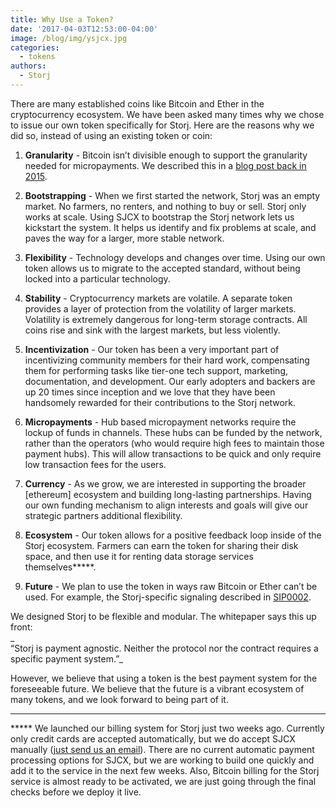 ```yaml
---
title: Why Use a Token?
date: '2017-04-03T12:53:00-04:00'
image: /blog/img/ysjcx.jpg
categories:
  - tokens
authors:
  - Storj
---
```

There are many established coins like Bitcoin and Ether in the cryptocurrency ecosystem. We have been asked many times why we chose to issue our own token specifically for Storj. Here are the reasons why we did so, instead of using an existing token or coin:
<!--more-->


1.  **Granularity** \- Bitcoin isn’t divisible enough to support the granularity needed for micropayments. We described this in a [blog post back in 2015](http://blog.storj.io/post/111594471093/why-sjcx-why-not-bitcoin).  

2.  **Bootstrapping** \- When we first started the network, Storj was an empty market. No farmers, no renters, and nothing to buy or sell. Storj only works at scale. Using SJCX to bootstrap the Storj network lets us kickstart the system. It helps us identify and fix problems at scale, and paves the way for a larger, more stable network.  

3.  **Flexibility** \- Technology develops and changes over time. Using our own token allows us to migrate to the accepted standard, without being locked into a particular technology.  

4.  **Stability** \- Cryptocurrency markets are volatile. A separate token provides a layer of protection from the volatility of larger markets. Volatility is extremely dangerous for long-term storage contracts. All coins rise and sink with the largest markets, but less violently.  

5.  **Incentivization** \- Our token has been a very important part of incentivizing community members for their hard work, compensating them for performing tasks like tier-one tech support, marketing, documentation, and development. Our early adopters and backers are up 20 times since inception and we love that they have been handsomely rewarded for their contributions to the Storj network.  

6.  **Micropayments** \- Hub based micropayment networks require the lockup of funds in channels. These hubs can be funded by the network, rather than the operators (who would require high fees to maintain those payment hubs). This will allow transactions to be quick and only require low transaction fees for the users.  

7.  **Currency** \- As we grow, we are interested in supporting the broader \[ethereum\] ecosystem and building long-lasting partnerships. Having our own funding mechanism to align interests and goals will give our strategic partners additional flexibility.  

8.  **Ecosystem** \- Our token allows for a positive feedback loop inside of the Storj ecosystem. Farmers can earn the token for sharing their disk space, and then use it for renting data storage services themselves*****.  

9.  **Future** \- We plan to use the token in ways raw Bitcoin or Ether can’t be used. For example, the Storj-specific signaling described in [SIP0002](https://github.com/Storj/sips/blob/main/sip-0002.md).  


We designed Storj to be flexible and modular. The whitepaper says this up front:  
_  
“Storj is payment agnostic. Neither the protocol nor the contract requires a specific payment system.”_  

However, we believe that using a token is the best payment system for the foreseeable future. We believe that the future is a vibrant ecosystem of many tokens, and we look forward to being part of it.

* * *

***** We launched our billing system for Storj just two weeks ago. Currently only credit cards are accepted automatically, but we do accept SJCX manually ([just send us an email](mailto:sales@storj.io)). There are no current automatic payment processing options for SJCX, but we are working to build one quickly and add it to the service in the next few weeks. Also, Bitcoin billing for the Storj service is almost ready to be activated, we are just going through the final checks before we deploy it live.
